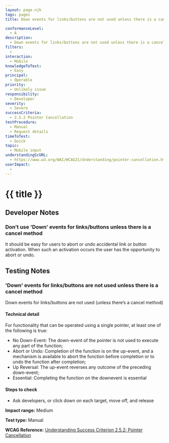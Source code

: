 ```yaml
---
layout: page.njk
tags: pages
title: Down events for links/buttons are not used unless there is a cancel method

conformanceLevel:
  - A
description:
  - Down events for links/buttons are not used unless there is a cancel method
filters:
  -
interaction:
  - Mobile
knowledgeToTest:
  - Easy
principal:
  - Operable
priority:
  - Unlikely issue
responsibility:
  - Developer
severity:
  - Severe
successCriteria:
  - 2.5.2 Pointer Cancellation
testProcedure:
  - Manual
  - Request details
timeToTest:
  - Quick
topic:
  - Mobile input
understandingScURL:
  - https://www.w3.org/WAI/WCAG21/Understanding/pointer-cancellation.html
userImpact:
  -
---
```


# {{ title }}

## Developer Notes

### Don’t use 'Down' events for links/buttons unless there is a cancel method

It should be easy for users to abort or undo accidental link or button activation. When such an activation occurs the user has the opportunity to abort or undo.

## Testing Notes

### 'Down' events for links/buttons are not used unless there is a cancel method

Down events for links/buttons are not used (unless there’s a cancel method)

#### Technical detail

For functionality that can be operated using a single pointer, at least one of the following is true:

- No Down-Event: The down-event of the pointer is not used to execute any part of the function;
- Abort or Undo: Completion of the function is on the up-event, and a mechanism is available to abort the function before completion or to undo the function after completion;
- Up Reversal: The up-event reverses any outcome of the preceding down-event;
- Essential: Completing the function on the downevent is essential

#### Steps to check

- Ask developers, or click down on each target, move off, and release

**Impact range:** Medium

**Test type:** Manual

**WCAG Reference:** [Understanding Success Criterion 2.5.2: Pointer Cancellation](https://www.w3.org/WAI/WCAG21/Understanding/pointer-cancellation.html)
